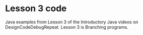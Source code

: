 # Lesson 3 code
Java examples from Lesson 3 of the Introductory Java videos on DesignCodeDebugRepeat.  Lesson 3 is Branching programs.
